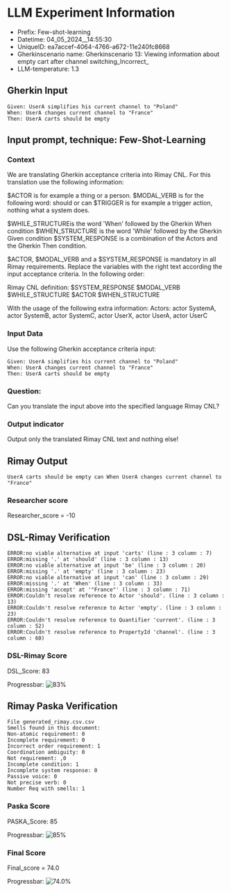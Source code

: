 

# LLM Experiment Information
* Prefix:   Few-shot-learning
* Datetime: 04_05_2024__14:55:30
* UniqueID: ea7accef-4064-4766-a672-11e240fc8668
* Gherkinscenario name: Gherkinscenario 13: Viewing information about empty cart after channel switching_Incorrect_
* LLM-temperature: 1.3

        

## Gherkin Input
```
Given: UserA simplifies his current channel to "Poland"
When: UserA changes current channel to "France"
Then: UserA carts should be empty
```
    



## Input prompt, technique: Few-Shot-Learning


### Context
We are translating Gherkin acceptance criteria into Rimay CNL.
For this translation use the following information:

$ACTOR is for example a thing or a person.
$MODAL_VERB is for  the following word: should or can
$TRIGGER is for example a trigger action, nothing what a system does.

$WHILE_STRUCTUREis the word  'When' followed by the Gherkin When condition
$WHEN_STRUCTURE  is the word 'While' followed by the Gherkin Given condition 
$SYSTEM_RESPONSE is a combination of the Actors and the Gherkin Then condition.

$ACTOR, $MODAL_VERB and a $SYSTEM_RESPONSE is mandatory in all Rimay requirements.
Replace the variables with the right text according the input acceptance criteria.
In the following order: 

Rimay CNL definition: $SYSTEM_RESPONSE $MODAL_VERB $WHILE_STRUCTURE $ACTOR $WHEN_STRUCTURE

With the usage of the following extra information:
Actors: actor SystemA, actor SystemB, actor SystemC, actor UserX, actor UserA, actor UserC


        

### Input Data
Use the following Gherkin acceptance criteria input: 
```
Given: UserA simplifies his current channel to "Poland"
When: UserA changes current channel to "France"
Then: UserA carts should be empty
```

### Question:
Can you translate the input above into the specified language Rimay CNL?

### Output indicator
Output only the translated Rimay CNL text and nothing else!


## Rimay Output
```
UserA carts should be empty can When UserA changes current channel to "France"
``` 
            

### Researcher score
Researcher_score = -10




## DSL-Rimay Verification
```
ERROR:no viable alternative at input 'carts' (line : 3 column : 7)
ERROR:missing '.' at 'should' (line : 3 column : 13)
ERROR:no viable alternative at input 'be' (line : 3 column : 20)
ERROR:missing '.' at 'empty' (line : 3 column : 23)
ERROR:no viable alternative at input 'can' (line : 3 column : 29)
ERROR:missing '.' at 'When' (line : 3 column : 33)
ERROR:missing 'accept' at '"France"' (line : 3 column : 71)
ERROR:Couldn't resolve reference to Actor 'should'. (line : 3 column : 13)
ERROR:Couldn't resolve reference to Actor 'empty'. (line : 3 column : 23)
ERROR:Couldn't resolve reference to Quantifier 'current'. (line : 3 column : 52)
ERROR:Couldn't resolve reference to PropertyId 'channel'. (line : 3 column : 60)

```
### DSL-Rimay Score
DSL_Score: 83

Progressbar: ![83%](https://progress-bar.dev/83)

            


## Rimay Paska Verification
```
File generated_rimay.csv.csv
Smells found in this document: 
Non-atomic requirement: 0
Incomplete requirement: 0
Incorrect order requirement: 1
Coordination ambiguity: 0
Not requirement: ,0
Incomplete condition: 1
Incomplete system response: 0
Passive voice: 0
Not precise verb: 0
Number Req with smells: 1

```
### Paska Score
PASKA_Score: 85

Progressbar: ![85%](https://progress-bar.dev/85)

            

### Final Score
Final_score = 74.0

Progressbar: ![74.0%](https://progress-bar.dev/74.0)

